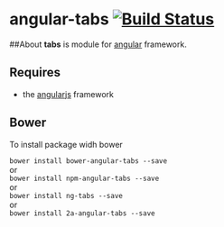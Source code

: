 # angular-tabs [![Build Status](https://travis-ci.org/node-package/angular-tabs.svg?branch=master)](https://travis-ci.org/node-package/angular-tabs)

##About
**tabs** is module for [angular](http://angularjs.org/) framework.

## Requires
- the [angularjs](https://github.com/angular/angular.js) framework

## Bower
To install package widh bower

`bower install bower-angular-tabs --save`   
or   
`bower install npm-angular-tabs --save`   
or   
`bower install ng-tabs --save`   
or   
`bower install 2a-angular-tabs --save`   
